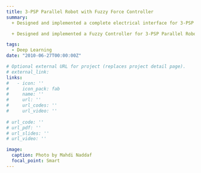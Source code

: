 ```yaml
---
title: 3-PSP Parallel Robot with Fuzzy Force Controller
summary: 
  + Designed and implemented a complete electrical interface for 3-PSP Parallel Robot, which is submitted as my B.Sc. final Project

  + Designed and implemented a Fuzzy Controller for 3-PSP Parallel Robot

tags:
  - Deep Learning
date: "2010-06-27T00:00:00Z"

# Optional external URL for project (replaces project detail page).
# external_link: 
links:
#   - icon: ''
#     icon_pack: fab
#     name: ''
#     url: ''
#     url_codes: ''
#     url_video: ''
  
# url_code: ''
# url_pdf: ''
# url_slides: ''
# url_video: ''

image:
  caption: Photo by Mahdi Naddaf
  focal_point: Smart
---
```

